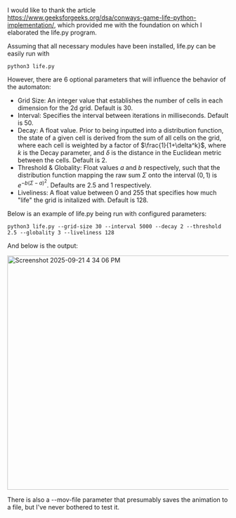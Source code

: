 I would like to thank the article https://www.geeksforgeeks.org/dsa/conways-game-life-python-implementation/, which provided me with the foundation on which I elaborated the life.py program.

Assuming that all necessary modules have been installed, life.py can be easily run with

```python3 life.py```

However, there are 6 optional parameters that will influence the behavior of the automaton:

- Grid Size: An integer value that establishes the number of cells in each dimension for the 2d grid. Default is 30.
- Interval: Specifies the interval between iterations in milliseconds. Default is 50.
- Decay: A float value. Prior to being inputted into a distribution function, the state of a given cell is derived from the sum of all cells on the grid, where each cell is weighted by a factor of $\frac{1}{1+\delta^k}$, where $k$ is the Decay parameter, and $\delta$ is the distance in the Euclidean metric between the cells. Default is 2.
- Threshold & Globality: Float values $a$ and $b$ respectively, such that the distribution function mapping the raw sum $\Sigma$ onto the interval $(0,1)$ is $e^{-b(\Sigma-a)^2}$. Defaults are 2.5 and 1 respectively.
- Liveliness: A float value between 0 and 255 that specifies how much "life" the grid is initalized with. Default is 128.

Below is an example of life.py being run with configured parameters:

```python3 life.py --grid-size 30 --interval 5000 --decay 2 --threshold 2.5 --globality 3 --liveliness 128```

And below is the output:

<img width="996" height="534" alt="Screenshot 2025-09-21 4 34 06 PM" src="https://github.com/user-attachments/assets/96e0edff-4f0f-461e-ae14-988c17b09ded" />

There is also a --mov-file parameter that presumably saves the animation to a file, but I've never bothered to test it.
